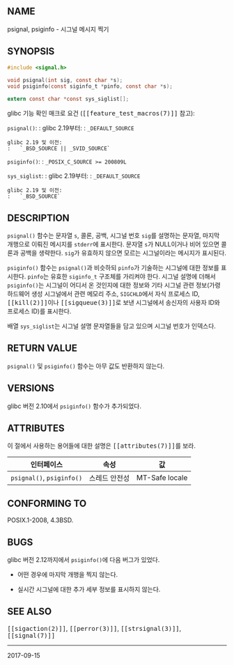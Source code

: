 ## NAME

psignal, psiginfo - 시그널 메시지 찍기

## SYNOPSIS

```c
#include <signal.h>

void psignal(int sig, const char *s);
void psiginfo(const siginfo_t *pinfo, const char *s);

extern const char *const sys_siglist[];
```

glibc 기능 확인 매크로 요건 (<tt>[[feature_test_macros(7)]]</tt> 참고):

`psignal()`:
:   glibc 2.19부터:
    :   `_DEFAULT_SOURCE`

    glibc 2.19 및 이전:
    :   `_BSD_SOURCE || _SVID_SOURCE`

`psiginfo()`:
:   `_POSIX_C_SOURCE >= 200809L`

`sys_siglist`:
:   glibc 2.19부터:
    :   `_DEFAULT_SOURCE`

    glibc 2.19 및 이전:
    :   `_BSD_SOURCE`

## DESCRIPTION

`psignal()` 함수는 문자열 `s`, 콜론, 공백, 시그널 번호 `sig`를 설명하는 문자열, 마지막 개행으로 이뤄진 메시지를 `stderr`에 표시한다. 문자열 `s`가 NULL이거나 비어 있으면 콜론과 공백을 생략한다. `sig`가 유효하지 않으면 모르는 시그널이라는 메시지가 표시된다.

`psiginfo()` 함수는 `psignal()`과 비슷하되 `pinfo`가 기술하는 시그널에 대한 정보를 표시한다. `pinfo`는 유효한 `siginfo_t` 구조체를 가리켜야 한다. 시그널 설명에 더해서 `psiginfo()`는 시그널이 어디서 온 것인지에 대한 정보와 기타 시그널 관련 정보(가령 하드웨어 생성 시그널에서 관련 메모리 주소, `SIGCHLD`에서 자식 프로세스 ID, <tt>[[kill(2)]]</tt>이나 <tt>[[sigqueue(3)]]</tt>로 보낸 시그널에서 송신자의 사용자 ID와 프로세스 ID)를 표시한다.

배열 `sys_siglist`는 시그널 설명 문자열들을 담고 있으며 시그널 번호가 인덱스다.

## RETURN VALUE

`psignal()` 및 `psiginfo()` 함수는 아무 값도 반환하지 않는다.

## VERSIONS

glibc 버전 2.10에서 `psiginfo()` 함수가 추가되었다.

## ATTRIBUTES

이 절에서 사용하는 용어들에 대한 설명은 <tt>[[attributes(7)]]</tt>를 보라.

| 인터페이스 | 속성 | 값 |
| --- | --- | --- |
| `psignal()`, `psiginfo()` | 스레드 안전성 | MT-Safe locale |

## CONFORMING TO

POSIX.1-2008, 4.3BSD.

## BUGS

glibc 버전 2.12까지에서 `psiginfo()`에 다음 버그가 있었다.

* 어떤 경우에 마지막 개행을 찍지 않는다.

* 실시간 시그널에 대한 추가 세부 정보를 표시하지 않는다.

## SEE ALSO

<tt>[[sigaction(2)]]</tt>, <tt>[[perror(3)]]</tt>, <tt>[[strsignal(3)]]</tt>, <tt>[[signal(7)]]</tt>

----

2017-09-15

